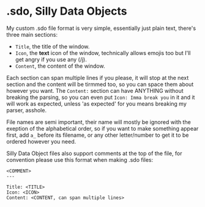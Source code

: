 # .sdo, Silly Data Objects

My custom .sdo file format is very simple, essentially just plain text, there's three main sections:
- `Title`, the title of the window.
- `Icon`, the **text** icon of the window, technically allows emojis too but I'll get angry if you use any (/j).
- `Content`, the content of the window.

Each section can span multiple lines if you please, it will stop at the next section and the content will be tirmmed too, so you can space them about however you want. The `Content:` section can have ANYTHING without breaking the parsing, so you can even put `Icon: Imma break you` in it and it will work as expected, unless 'as expected' for you means breaking my parser, asshole.

File names are semi important, their name will mostly be ignored with the exeption of the alphabetical order, so if you want to make something appear first, add `a_` before its filename, or any other letter/number to get it to be ordered however you need.

Silly Data Object files also support comments at the top of the file, for convention please use this format when making .sdo files:
```
<COMMENT>
---

Title: <TITLE>
Icon: <ICON>
Content: <CONTENT, can span multiple lines>
```

